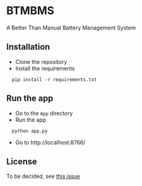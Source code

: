 # BTMBMS
A Better Than Manual Battery Management System

## Installation
- Clone the repository
- Install the requirements 
```
  pip install -r requirements.txt
```

## Run the app
- Go to the `App` directory
- Run the app

```
  python app.py
```
- Go to http://localhost:8766/

## License
To be decided, see [this issue](https://github.com/darigovresearch/BTMBMS/issues/2)
